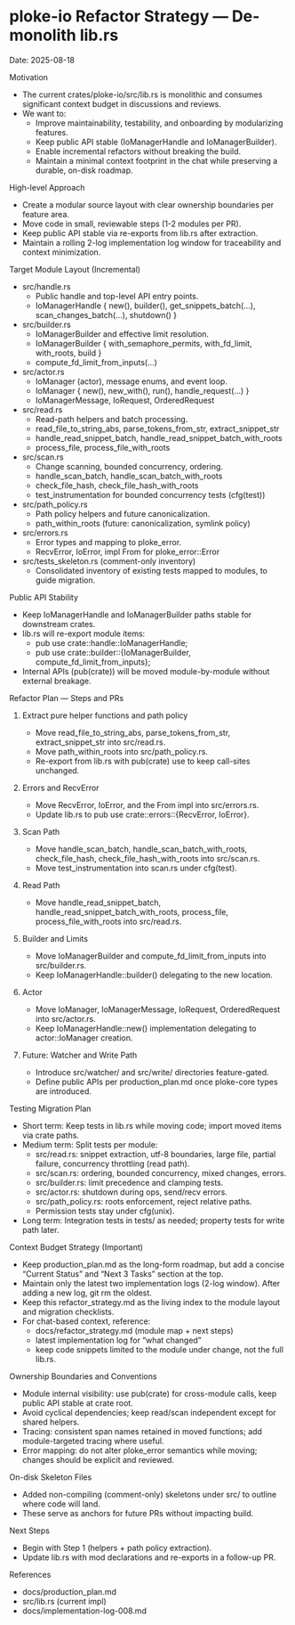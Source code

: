 # ploke-io Refactor Strategy — De-monolith lib.rs

Date: 2025-08-18

Motivation
- The current crates/ploke-io/src/lib.rs is monolithic and consumes significant context budget in discussions and reviews.
- We want to:
  - Improve maintainability, testability, and onboarding by modularizing features.
  - Keep public API stable (IoManagerHandle and IoManagerBuilder).
  - Enable incremental refactors without breaking the build.
  - Maintain a minimal context footprint in the chat while preserving a durable, on-disk roadmap.

High-level Approach
- Create a modular source layout with clear ownership boundaries per feature area.
- Move code in small, reviewable steps (1-2 modules per PR).
- Keep public API stable via re-exports from lib.rs after extraction.
- Maintain a rolling 2-log implementation log window for traceability and context minimization.

Target Module Layout (Incremental)
- src/handle.rs
  - Public handle and top-level API entry points.
  - IoManagerHandle { new(), builder(), get_snippets_batch(...), scan_changes_batch(...), shutdown() }
- src/builder.rs
  - IoManagerBuilder and effective limit resolution.
  - IoManagerBuilder { with_semaphore_permits, with_fd_limit, with_roots, build }
  - compute_fd_limit_from_inputs(...)
- src/actor.rs
  - IoManager (actor), message enums, and event loop.
  - IoManager { new(), new_with(), run(), handle_request(...) }
  - IoManagerMessage, IoRequest, OrderedRequest
- src/read.rs
  - Read-path helpers and batch processing.
  - read_file_to_string_abs, parse_tokens_from_str, extract_snippet_str
  - handle_read_snippet_batch, handle_read_snippet_batch_with_roots
  - process_file, process_file_with_roots
- src/scan.rs
  - Change scanning, bounded concurrency, ordering.
  - handle_scan_batch, handle_scan_batch_with_roots
  - check_file_hash, check_file_hash_with_roots
  - test_instrumentation for bounded concurrency tests (cfg(test))
- src/path_policy.rs
  - Path policy helpers and future canonicalization.
  - path_within_roots (future: canonicalization, symlink policy)
- src/errors.rs
  - Error types and mapping to ploke_error.
  - RecvError, IoError, impl From<IoError> for ploke_error::Error
- src/tests_skeleton.rs (comment-only inventory)
  - Consolidated inventory of existing tests mapped to modules, to guide migration.

Public API Stability
- Keep IoManagerHandle and IoManagerBuilder paths stable for downstream crates.
- lib.rs will re-export module items:
  - pub use crate::handle::IoManagerHandle;
  - pub use crate::builder::{IoManagerBuilder, compute_fd_limit_from_inputs};
- Internal APIs (pub(crate)) will be moved module-by-module without external breakage.

Refactor Plan — Steps and PRs
1) Extract pure helper functions and path policy
   - Move read_file_to_string_abs, parse_tokens_from_str, extract_snippet_str into src/read.rs.
   - Move path_within_roots into src/path_policy.rs.
   - Re-export from lib.rs with pub(crate) use to keep call-sites unchanged.

2) Errors and RecvError
   - Move RecvError, IoError, and the From<IoError> impl into src/errors.rs.
   - Update lib.rs to pub use crate::errors::{RecvError, IoError}.

3) Scan Path
   - Move handle_scan_batch, handle_scan_batch_with_roots, check_file_hash, check_file_hash_with_roots into src/scan.rs.
   - Move test_instrumentation into scan.rs under cfg(test).

4) Read Path
   - Move handle_read_snippet_batch, handle_read_snippet_batch_with_roots, process_file, process_file_with_roots into src/read.rs.

5) Builder and Limits
   - Move IoManagerBuilder and compute_fd_limit_from_inputs into src/builder.rs.
   - Keep IoManagerHandle::builder() delegating to the new location.

6) Actor
   - Move IoManager, IoManagerMessage, IoRequest, OrderedRequest into src/actor.rs.
   - Keep IoManagerHandle::new() implementation delegating to actor::IoManager creation.

7) Future: Watcher and Write Path
   - Introduce src/watcher/ and src/write/ directories feature-gated.
   - Define public APIs per production_plan.md once ploke-core types are introduced.

Testing Migration Plan
- Short term: Keep tests in lib.rs while moving code; import moved items via crate paths.
- Medium term: Split tests per module:
  - src/read.rs: snippet extraction, utf-8 boundaries, large file, partial failure, concurrency throttling (read path).
  - src/scan.rs: ordering, bounded concurrency, mixed changes, errors.
  - src/builder.rs: limit precedence and clamping tests.
  - src/actor.rs: shutdown during ops, send/recv errors.
  - src/path_policy.rs: roots enforcement, reject relative paths.
  - Permission tests stay under cfg(unix).
- Long term: Integration tests in tests/ as needed; property tests for write path later.

Context Budget Strategy (Important)
- Keep production_plan.md as the long-form roadmap, but add a concise “Current Status” and “Next 3 Tasks” section at the top.
- Maintain only the latest two implementation logs (2-log window). After adding a new log, git rm the oldest.
- Keep this refactor_strategy.md as the living index to the module layout and migration checklists.
- For chat-based context, reference:
  - docs/refactor_strategy.md (module map + next steps)
  - latest implementation log for “what changed”
  - keep code snippets limited to the module under change, not the full lib.rs.

Ownership Boundaries and Conventions
- Module internal visibility: use pub(crate) for cross-module calls, keep public API stable at crate root.
- Avoid cyclical dependencies; keep read/scan independent except for shared helpers.
- Tracing: consistent span names retained in moved functions; add module-targeted tracing where useful.
- Error mapping: do not alter ploke_error semantics while moving; changes should be explicit and reviewed.

On-disk Skeleton Files
- Added non-compiling (comment-only) skeletons under src/ to outline where code will land.
- These serve as anchors for future PRs without impacting build.

Next Steps
- Begin with Step 1 (helpers + path policy extraction).
- Update lib.rs with mod declarations and re-exports in a follow-up PR.

References
- docs/production_plan.md
- src/lib.rs (current impl)
- docs/implementation-log-008.md
